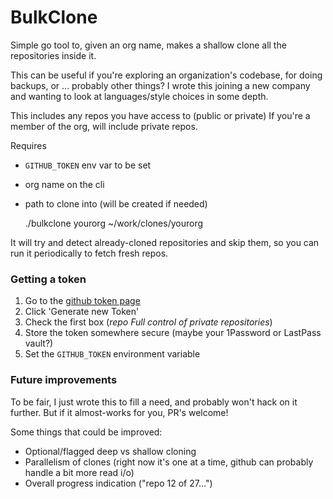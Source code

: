 # BulkClone

Simple go tool to, given an org name, makes a shallow clone all the repositories inside it.

This can be useful if you're exploring an organization's codebase, for doing backups, or ... probably other things? I wrote this joining a new company and wanting to look at languages/style choices in some depth.

This includes any repos you have access to (public or private)
If you're a member of the org, will include private repos.

Requires

* `GITHUB_TOKEN` env var to be set
* org name on the cli
* path to clone into (will be created if needed)


	./bulkclone yourorg ~/work/clones/yourorg

It will try and detect already-cloned repositories and skip them, so you can run it periodically to fetch fresh repos.

### Getting a token

1. Go to the [github token page](https://github.com/settings/tokens)
2. Click 'Generate new Token'
3. Check the first box (*repo* _Full control of private repositories_)
4. Store the token somewhere secure (maybe your 1Password or LastPass vault?)
5. Set the `GITHUB_TOKEN` environment variable

### Future improvements

To be fair, I just wrote this to fill a need, and probably won't hack on it further. But if it almost-works for you, PR's welcome!

Some things that could be improved:

* Optional/flagged deep vs shallow cloning
* Parallelism of clones (right now it's one at a time, github can probably handle a bit more read i/o)
* Overall progress indication ("repo 12 of 27...")


